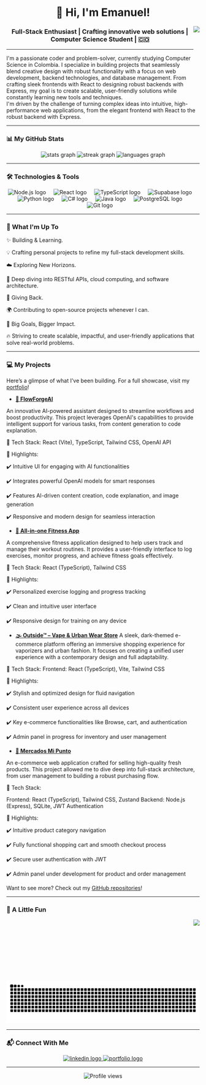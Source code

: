 <h1 align="center">👋 Hi, I'm Emanuel!</h1>
<img align="right" height="100" src="https://media0.giphy.com/media/v1.Y2lkPTc5MGI3NjExZDB5Y3E2Nmt0bGsxdTUzcTVnbnMxczlpNzJyZ2h0M3hjb21vaGhlNyZlcD12MV9pbnRlcm5hbF9naWZfYnlfaWQmY3Q9cw/3o6gE51uXycrKW6D84/giphy.gif"/>
<h3 align="center">Full-Stack Enthusiast | Crafting innovative web solutions | Computer Science Student | 🇨🇴</h3>

---

<p align="left">I'm a passionate coder and problem-solver, currently studying Computer Science in Colombia. I specialize in building projects that seamlessly blend creative design with robust functionality with a focus on web development, backend technologies, and database management. From crafting sleek frontends with React to designing robust backends with Express, my goal is to create scalable, user-friendly solutions while constantly learning new tools and techniques.
<br>
I'm driven by the challenge of turning complex ideas into intuitive, high-performance web applications, from the elegant frontend with React to the robust backend with Express.
</p>

---

### 📊 My GitHub Stats

<div align="center">
  <img src="https://github-readme-stats.vercel.app/api?username=Emanuel0428&theme=blueberry&show_icons=true&hide_border=true&count_private=true" height="150" alt="stats graph" />
  <img src="https://github-readme-streak-stats.herokuapp.com/?user=Emanuel0428&theme=blueberry&hide_border=true" height="150" alt="streak graph" />
  <img src="https://github-readme-stats.vercel.app/api/top-langs/?username=Emanuel0428&theme=blueberry&show_icons=true&hide_border=true&layout=compact" height="150" alt="languages graph" />
</div>

---

### 🛠️ Technologies & Tools

<div align="center">
  <img src="https://cdn.jsdelivr.net/gh/devicons/devicon/icons/nodejs/nodejs-original.svg" height="40" alt="Node.js logo" />
  <img width="12" />
  
  <img src="https://cdn.jsdelivr.net/gh/devicons/devicon/icons/react/react-original.svg" height="40" alt="React logo" />
  <img width="12" />
  
  <img src="https://cdn.jsdelivr.net/gh/devicons/devicon/icons/typescript/typescript-plain.svg" height="40" alt="TypeScript logo" />
  <img width="12" />
  
  <img src="https://cdn.jsdelivr.net/gh/devicons/devicon@latest/icons/supabase/supabase-original.svg" height="40" alt="Supabase logo" />
  <img width ="12" />
          
  
  <img src="https://cdn.jsdelivr.net/gh/devicons/devicon/icons/python/python-original.svg" height="40" alt="Python logo" />
  <img width="12" />
  
  <img src="https://cdn.jsdelivr.net/gh/devicons/devicon/icons/csharp/csharp-original.svg" height="40" alt="C# logo" />
  <img width="12" />

  <img src="https://cdn.jsdelivr.net/gh/devicons/devicon@latest/icons/java/java-original.svg" height="40" alt="Java logo" />
  <img width="12" />
  
  <img src="https://cdn.jsdelivr.net/gh/devicons/devicon/icons/postgresql/postgresql-original.svg" height="40" alt="PostgreSQL logo" />
  <img width="12" />
  
  <img src="https://cdn.jsdelivr.net/gh/devicons/devicon/icons/git/git-original.svg" height="40" alt="Git logo" />
  <img width="12" />
  
  
</div>


---

### 🚀 What I'm Up To

✨ Building & Learning.

💡 Crafting personal projects to refine my full-stack development skills.

☁️ Exploring New Horizons.

🚀 Deep diving into RESTful APIs, cloud computing, and software architecture.

🤝 Giving Back.

🌍 Contributing to open-source projects whenever I can.

🎯 Big Goals, Bigger Impact.

🔥 Striving to create scalable, impactful, and user-friendly applications that solve real-world problems.

---

### 💻 My Projects

<p align="left">Here’s a glimpse of what I’ve been building. For a full showcase, visit my <a href="https://ema-portafolio.vercel.app/" target="_blank">portfolio</a>!</p>


- **[🧠 FlowForgeAI](https://github.com/Emanuel0428/FlowForgeAI)**

An innovative AI-powered assistant designed to streamline workflows and boost productivity. This project leverages OpenAI's capabilities to provide intelligent support for various tasks, from content generation to code explanation.

🔹 Tech Stack: React (Vite), TypeScript, Tailwind CSS, OpenAI API

🔹 Highlights:

✔️ Intuitive UI for engaging with AI functionalities

✔️ Integrates powerful OpenAI models for smart responses

✔️ Features AI-driven content creation, code explanation, and image generation

✔️ Responsive and modern design for seamless interaction


- **[💪 All-in-one Fitness App](https://github.com/Emanuel0428/all-in-one-fitness-app)**
  
A comprehensive fitness application designed to help users track and manage their workout routines. It provides a user-friendly interface to log exercises, monitor progress, and achieve fitness goals effectively.

🔹 Tech Stack: React (TypeScript), Tailwind CSS

🔹 Highlights:

✔️ Personalized exercise logging and progress tracking

✔️ Clean and intuitive user interface

✔️ Responsive design for training on any device


- **[🌫️ Outside™ – Vape & Urban Wear Store](https://github.com/Emanuel0428/outside-project)**
A sleek, dark-themed e-commerce platform offering an immersive shopping experience for vaporizers and urban fashion. It focuses on creating a unified user experience with a contemporary design and full adaptability.

🔹 Tech Stack: Frontend: React (TypeScript), Vite, Tailwind CSS

🔹 Highlights:

✔️ Stylish and optimized design for fluid navigation

✔️ Consistent user experience across all devices

✔️ Key e-commerce functionalities like Browse, cart, and authentication

✔️ Admin panel in progress for inventory and user management


- **[🛒 Mercados Mi Punto](https://github.com/Emanuel0428/mercados-mipunto-project)**

An e-commerce web application crafted for selling high-quality fresh products. This project allowed me to dive deep into full-stack architecture, from user management to building a robust purchasing flow.

🔹 Tech Stack:

Frontend: React (TypeScript), Tailwind CSS, Zustand
Backend: Node.js (Express), SQLite, JWT Authentication

🔹 Highlights:

✔️ Intuitive product category navigation

✔️ Fully functional shopping cart and smooth checkout process

✔️ Secure user authentication with JWT

✔️ Admin panel under development for product and order management



<p align="left">Want to see more? Check out my <a href="https://github.com/Emanuel0428?tab=repositories" target="_blank">GitHub repositories</a>!</p>

---

### 🎨 A Little Fun

<div align="center">
  <img align="right" height="160" src="https://cdn.pixabay.com/animation/2025/02/04/01/20/01-20-14-933_512.gif" />
  <br><br>
  <img src="https://raw.githubusercontent.com/Emanuel0428/Emanuel0428/output/snake.svg" alt="Snake animation" />
</div>

---

### 📬 Connect With Me

<div align="center">
  <a href="https://www.linkedin.com/in/emanuel-londo%C3%B1o-osorio-835315174/" target="_blank">
    <img src="https://img.shields.io/static/v1?message=LinkedIn&logo=linkedin&label=&color=0077B5&logoColor=white&labelColor=&style=for-the-badge" height="35" alt="linkedin logo" />
  </a>
  <a href="https://portfolio-project-eta-seven.vercel.app/" target="_blank">
    <img src="https://img.shields.io/static/v1?message=Portfolio&logo=vercel&label=&color=000000&logoColor=white&labelColor=&style=for-the-badge" height="35" alt="portfolio logo" />
  </a>
</div>

---

<div align="center">
  <img src="https://profile-counter.glitch.me/Emanuel0428/count.svg?" alt="Profile views" />
</div>
